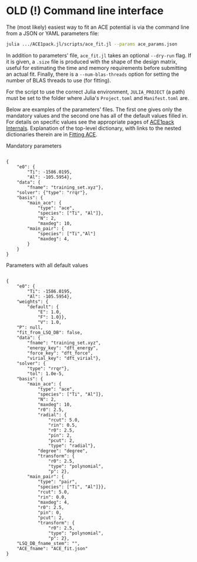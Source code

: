 # OLD (!) Command line interface

The (most likely) easiest way to fit an ACE potential is via the command line from a JSON or YAML parameters file: 

```bash
julia .../ACE1pack.jl/scripts/ace_fit.jl --params ace_params.json
```

In addition to parameters' file, `ace_fit.jl` takes an optional `--dry-run` flag. If it is given, a `.size` file is produced with the shape of the design matrix, useful for estimating the time and memory requirements before submitting an actual fit. Finally, there is a `--num-blas-threads` option for setting the number of BLAS threads to use (for fitting). 

For the script to use the correct Julia environment, `JULIA_PROJECT` (a path) must be set to the folder where Julia's `Project.toml` and `Manifest.toml` are. 

Below are examples of the parameters' files. The first one gives only the mandatory values and the second one has all of the default values filled in. For details on specific values see the appropriate pages of [ACE1pack Internals](./ACE1pack/ace1pack_overview.md). Explanation of the top-level dictionary, with links to the nested dictionaries therein are in [Fitting ACE](./ACE1pack/fit.md). 


Mandatory parameters

```

{
    "e0": {
        "Ti": -1586.0195,
        "Al": -105.5954},
    "data": {
        "fname": "training_set.xyz"},
    "solver": {"type": "rrqr"},
    "basis": {
        "main_ace": {
            "type": "ace",
            "species": ["Ti", "Al"]},
            "N": 2,
            "maxdeg": 10,
        "main_pair": {
            "species": ["Ti","Al"]
            "maxdeg": 4,
        }
    }
}

```

Parameters with all default values

```

{
    "e0": {
        "Ti": -1586.0195,
        "Al": -105.5954},
    "weights": {
        "default": {
            "E": 1.0,
            "F": 1.0}},
            "V": 1.0,
    "P": null,
    "fit_from_LSQ_DB": false,
    "data": {
        "fname": "training_set.xyz",
        "energy_key": "dft_energy",
        "force_key": "dft_force",
        "virial_key": "dft_virial"},
    "solver": {
        "type": "rrqr"},
        "tol": 1.0e-5,
    "basis": {
        "main_ace": {
            "type": "ace",
            "species": ["Ti", "Al"]},
            "N": 2,
            "maxdeg": 10,
            "r0": 2.5,
            "radial": {
                "rcut": 5.0,
                "rin": 0.5,
                "r0": 2.5,
                "pin": 2,
                "pcut": 2,
                "type": "radial"},
            "degree": "degree",
            "transform": {
                "r0": 2.5,
                "type": "polynomial",
                "p": 2},
        "main_pair": {
            "type": "pair",
            "species": ["Ti", "Al"]}},
            "rcut": 5.0,
            "rin": 0.0,
            "maxdeg": 4,
            "r0": 2.5,
            "pin": 0,
            "pcut": 2,
            "transform": {
                "r0": 2.5,
                "type": "polynomial",
                "p": 2},
    "LSQ_DB_fname_stem": "",
    "ACE_fname": "ACE_fit.json"
}

```
